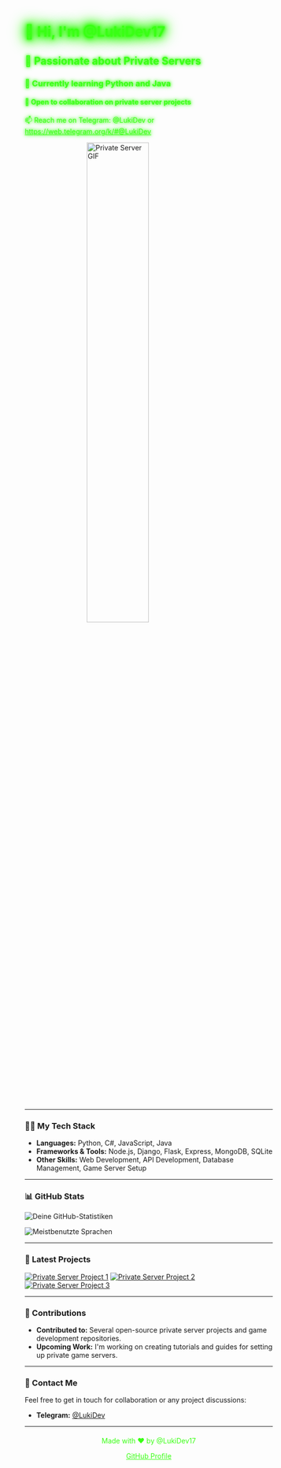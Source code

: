 <h1 style="color: #39ff14; text-shadow: 0 0 5px #39ff14, 0 0 10px #39ff14, 0 0 15px #39ff14, 0 0 20px #39ff14, 0 0 25px #39ff14, 0 0 30px #39ff14, 0 0 35px #39ff14;">👋 Hi, I'm @LukiDev17</h1>

<h2 style="color: #39ff14; text-shadow: 0 0 5px #39ff14, 0 0 10px #39ff14;">👀 Passionate about Private Servers</h2>

<h3 style="color: #39ff14; text-shadow: 0 0 5px #39ff14, 0 0 10px #39ff14;">🌱 Currently learning Python and Java</h3>

<h4 style="color: #39ff14; text-shadow: 0 0 5px #39ff14, 0 0 10px #39ff14;">💞️ Open to collaboration on private server projects</h4>

<p style="color: #39ff14; text-shadow: 0 0 5px #39ff14, 0 0 10px #39ff14;">📫 Reach me on Telegram: @LukiDev or <a href="https://web.telegram.org/k/#@LukiDev" style="color: #39ff14;">https://web.telegram.org/k/#@LukiDev</a></p>

<!-- First GIF -->
<img src="https://media.giphy.com/media/xTiTnqUxyWbsAXq7Ju/giphy.gif" alt="Private Server GIF" style="display: block; margin-left: auto; margin-right: auto; width: 50%;"/>

---

### 👨‍💻 My Tech Stack

- **Languages:** Python, C#, JavaScript, Java
- **Frameworks & Tools:** Node.js, Django, Flask, Express, MongoDB, SQLite
- **Other Skills:** Web Development, API Development, Database Management, Game Server Setup

---

### 📊 GitHub Stats

![Deine GitHub-Statistiken](https://github-readme-stats.vercel.app/api?username=LukiDev17&show_icons=true)

![Meistbenutzte Sprachen](https://github-readme-stats.vercel.app/api/top-langs/?username=LukiDev17&layout=compact&langs_count=10)

---

### 🚀 Latest Projects

[![Private Server Project 1](https://github-readme-stats.vercel.app/api/pin/?username=LukiDev17&repo=private-server-project-1)](https://github.com/LukiDev17/private-server-project-1)
[![Private Server Project 2](https://github-readme-stats.vercel.app/api/pin/?username=LukiDev17&repo=private-server-project-2)](https://github.com/LukiDev17/private-server-project-2)
[![Private Server Project 3](https://github-readme-stats.vercel.app/api/pin/?username=LukiDev17&repo=private-server-project-3)](https://github.com/LukiDev17/private-server-project-3)

---

### 🌟 Contributions

- **Contributed to:** Several open-source private server projects and game development repositories.
- **Upcoming Work:** I'm working on creating tutorials and guides for setting up private game servers.

---

### 📱 Contact Me

Feel free to get in touch for collaboration or any project discussions:
- **Telegram:** [@LukiDev](https://web.telegram.org/k/#@LukiDev)

---

<footer style="text-align: center; margin-top: 20px;">
  <p style="color: #39ff14;">Made with ❤️ by @LukiDev17</p>
  <p><a href="https://github.com/LukiDev17" style="color: #39ff14;">GitHub Profile</a></p>
</footer>
